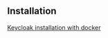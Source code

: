 ## Installation

[Keycloak installation with docker](keycloak-install.md#docker-installation-for-the-keycloak)
